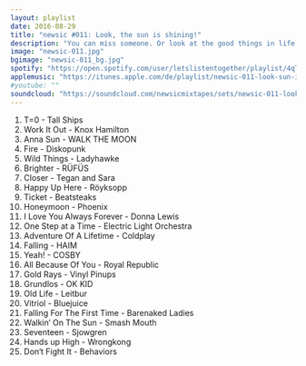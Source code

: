 ```yaml
---
layout: playlist
date: 2016-08-29
title: "newsic #011: Look, the sun is shining!"
description: "You can miss someone. Or look at the good things in life. Now you're free to puzzle out what these songs are about."
image: "newsic-011.jpg"
bgimage: "newsic-011_bg.jpg"
spotify: "https://open.spotify.com/user/letslistentogether/playlist/4qTPpY14ytkdQ6J9wSdMmi"
applemusic: "https://itunes.apple.com/de/playlist/newsic-011-look-sun-is-shining!/idpl.100778a375c845aba67382bd54d044bb"
#youtube: ""
soundcloud: "https://soundcloud.com/newsicmixtapes/sets/newsic-011-look-the-sun-is-shining"
---
```


<ol>
	<li>T=0 - Tall Ships</li>
	<li>Work It Out - Knox Hamilton</li>
	<li>Anna Sun - WALK THE MOON</li>
	<li>Fire - Diskopunk</li>
	<li>Wild Things - Ladyhawke</li>
	<li>Brighter - RÜFÜS</li>
	<li>Closer - Tegan and Sara</li>
	<li>Happy Up Here - Röyksopp</li>
	<li>Ticket - Beatsteaks</li>
	<li>Honeymoon - Phoenix</li>
	<li>I Love You Always Forever - Donna Lewis</li>
	<li>One Step at a Time - Electric Light Orchestra</li>
	<li>Adventure Of A Lifetime - Coldplay</li>
	<li>Falling - HAIM</li>
	<li>Yeah! - COSBY</li>
	<li>All Because Of You - Royal Republic</li>
	<li>Gold Rays - Vinyl Pinups</li>
	<li>Grundlos - OK KID</li>
	<li>Old Life - Leitbur</li>
	<li>Vitriol - Bluejuice</li>
	<li>Falling For The First Time - Barenaked Ladies</li>
	<li>Walkin‘ On The Sun - Smash Mouth</li>
	<li>Seventeen - Sjowgren</li>
	<li>Hands up High - Wrongkong</li>
	<li>Don‘t Fight It - Behaviors</li>
</ol>
